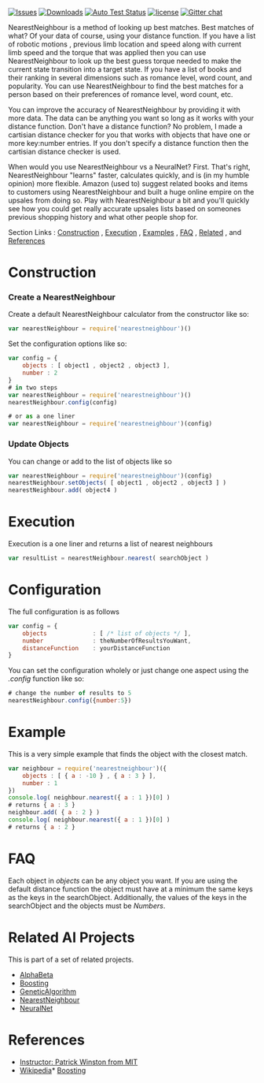 [![Issues][issues-image]][issues-url] [![Downloads][downloads-image]][downloads-url] [![Auto Test Status][travis-image]][travis-url] [![license][license-image]][license-url] [![Gitter chat][gitter-image]][gitter-url]

NearestNeighbour is a method of looking up best matches.  Best matches of what?  Of your data of course, using your distance function.  If you have a list of robotic motions , previous limb location and speed along with current limb speed and the torque that was applied then you can use NearestNeighbour to look up the best guess torque needed to make the current state transition into a target state.  If you have a list of books and their ranking in several dimensions such as romance level, word count, and popularity.  You can use NearestNeighbour to find the best matches for a person based on their preferences of romance level, word count, etc.

You can improve the accuracy of NearestNeighbour by providing it with more data.  The data can be anything you want so long as it works with your distance function.  Don't have a distance function?  No problem, I made a cartisian distance checker for you that works with objects that have one or more key:number entries.  If you don't specify a distance function then the cartisian distance checker is used.

When would you use NearestNeighbour vs a NeuralNet?  First.  That's right, NearestNeighbour "learns" faster, calculates quickly, and is (in my humble opinion) more flexible.  Amazon (used to) suggest related books and items to customers using NearestNeighbour and built a huge online empire on the upsales from doing so.  Play with NearestNeighbour a bit and you'll quickly see how you could get really accurate upsales lists based on someones previous shopping history and what other people shop for.

Section Links : [Construction](#construction) , [Execution](#execution) , [Examples](#example) , [FAQ](#faq) , [Related](#related-ai-projects) , and [References](#references)

# Construction

### Create a NearestNeighbour
Create a default NearestNeighbour calculator from the constructor like so:
```js
var nearestNeighbour = require('nearestneighbour')()
```
Set the configuration options like so:
```js
var config = {
	objects : [ object1 , object2 , object3 ],
	number : 2
}
# in two steps
var nearestNeighbour = require('nearestneighbour')()
nearestNeighbour.config(config)

# or as a one liner
var nearestNeighbour = require('nearestneighbour')(config)
```

### Update Objects
You can change or add to the list of objects like so
```js
var nearestNeighbour = require('nearestneighbour')(config)
nearestNeighbour.setObjects( [ object1 , object2 , object3 ] )
nearestNeighbour.add( object4 )
```

# Execution
Execution is a one liner and returns a list of nearest neighbours
```js
var resultList = nearestNeighbour.nearest( searchObject )
```

# Configuration
The full configuration is as follows
```js
var config = {
	objects 			: [ /* list of objects */ ],
	number				: theNumberOfResultsYouWant,
	distanceFunction	: yourDistanceFunction
}
```
You can set the configuration wholely or just change one aspect using the *.config* function like so:
```js
# change the number of results to 5
nearestNeighbour.config({number:5})
```

# Example
This is a very simple example that finds the object with the closest match.
```js
var neighbour = require('nearestneighbour')({ 
	objects : [ { a : -10 } , { a : 3 } ],
	number : 1
})
console.log( neighbour.nearest({ a : 1 })[0] )
# returns { a : 3 }
neighbour.add( { a : 2 } )
console.log( neighbour.nearest({ a : 1 })[0] )
# returns { a : 2 }
```
# FAQ
Each object in *objects* can be any object you want.  If you are using the default distance function the object must have at a minimum the same keys as the keys in the searchObject.  Additionally, the values of the keys in the searchObject and the objects must be *Numbers*.


# Related AI Projects
This is part of a set of related projects.

* [AlphaBeta](https://www.npmjs.com/package/alphabeta)
* [Boosting](https://www.npmjs.com/package/boosting)
* [GeneticAlgorithm](https://www.npmjs.com/package/geneticalgorithm)
* [NearestNeighbour](https://www.npmjs.com/package/nearestneighbour)
* [NeuralNet](https://www.npmjs.com/package/neuralnet)

# References

* [Instructor: Patrick Winston from MIT](http://www.youtube.com/v/09mb78oiPkA)
* [Wikipedia](https://en.wikipedia.org/wiki/K-nearest_neighbors_algorithm)* [Boosting](https://www.npmjs.com/package/boosting)

[issues-url]: https://github.com/panchishin/nearestneighbour/issues
[issues-image]: https://img.shields.io/github/issues/panchishin/nearestneighbour.svg

[gitter-url]: https://gitter.im/panchishin/nearestneighbour
[gitter-image]: https://badges.gitter.im/panchishin/nearestneighbour.png

[downloads-image]: http://img.shields.io/npm/dm/nearestneighbour.svg
[downloads-url]: https://www.npmjs.com/~panchishin

[travis-url]: https://travis-ci.org/panchishin/nearestneighbour
[travis-image]: http://img.shields.io/travis/panchishin/nearestneighbour.svg

[license-image]: https://img.shields.io/badge/license-Unlicense-green.svg
[license-url]: https://tldrlegal.com/license/unlicense

